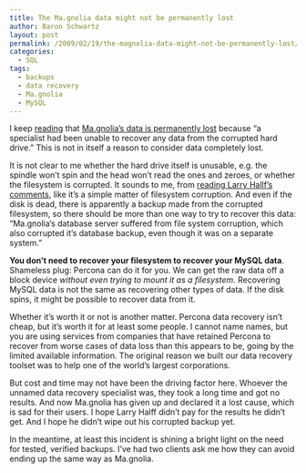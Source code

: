 ```yaml
---
title: The Ma.gnolia data might not be permanently lost
author: Baron Schwartz
layout: post
permalink: /2009/02/19/the-magnolia-data-might-not-be-permanently-lost/
categories:
  - SQL
tags:
  - backups
  - data recovery
  - Ma.gnolia
  - MySQL
---
```

I keep [reading][1] that [Ma.gnolia&#8217;s data is permanently lost][2] because &#8220;a specialist had been unable to recover any data from the corrupted hard drive.&#8221; This is not in itself a reason to consider data completely lost.

It is not clear to me whether the hard drive itself is unusable, e.g. the spindle won&#8217;t spin and the head won&#8217;t read the ones and zeroes, or whether the filesystem is corrupted. It sounds to me, from [reading Larry Hallf&#8217;s comments][3], like it&#8217;s a simple matter of filesystem corruption. And even if the disk is dead, there is apparently a backup made from the corrupted filesystem, so there should be more than one way to try to recover this data: &#8220;Ma.gnolia&#8217;s database server suffered from file system corruption, which also corrupted it&#8217;s database backup, even though it was on a separate system.&#8221;

**You don&#8217;t need to recover your filesystem to recover your MySQL data**. Shameless plug: Percona can do it for you. We can get the raw data off a block device *without even trying to mount it as a filesystem*. Recovering MySQL data is not the same as recovering other types of data. If the disk spins, it might be possible to recover data from it.

Whether it&#8217;s worth it or not is another matter. Percona data recovery isn&#8217;t cheap, but it&#8217;s worth it for at least some people. I cannot name names, but you are using services from companies that have retained Percona to recover from worse cases of data loss than this appears to be, going by the limited available information. The original reason we built our data recovery toolset was to help one of the world&#8217;s largest corporations.

But cost and time may not have been the driving factor here. Whoever the unnamed data recovery specialist was, they took a long time and got no results. And now Ma.gnolia has given up and declared it a lost cause, which is sad for their users. I hope Larry Halff didn&#8217;t pay for the results he didn&#8217;t get. And I hope he didn&#8217;t wipe out his corrupted backup yet.

In the meantime, at least this incident is shining a bright light on the need for tested, verified backups. I&#8217;ve had two clients ask me how they can avoid ending up the same way as Ma.gnolia.

 [1]: http://mysqltalk.wordpress.com/2009/02/19/web-roundup/
 [2]: http://www.datacenterknowledge.com/archives/2009/02/19/magnolia-data-is-gone-for-good/
 [3]: http://getsatisfaction.com/magnolia/topics/ma_gnolia_data_recovery_status